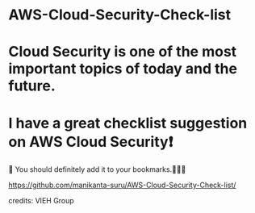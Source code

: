 # AWS-Cloud-Security-Check-list



# Cloud Security is one of the most important topics of today and the future. 




# I have a great checklist suggestion on AWS Cloud Security❗️


🤩 You should definitely add it to your bookmarks.🤞🏻🌝


https://github.com/manikanta-suru/AWS-Cloud-Security-Check-list/



credits: VIEH Group
